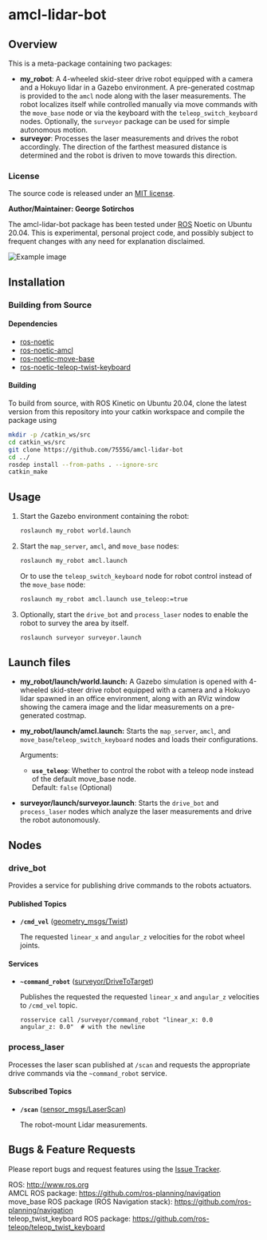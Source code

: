 # amcl-lidar-bot

## Overview

This is a meta-package containing two packages:
* **my_robot**: A 4-wheeled skid-steer drive robot equipped with a camera and a Hokuyo lidar in a Gazebo environment. A pre-generated costmap is provided to the `amcl` node along with the laser measurements. The robot localizes itself while controlled manually via move commands with the `move_base` node or via the keyboard with the `teleop_switch_keyboard` nodes. Optionally, the `surveyor` package can be used for simple autonomous motion.
* **surveyor**: Processes the laser measurements and drives the robot accordingly. The direction of the farthest measured distance is determined and the robot is driven to move towards this direction.

### License

The source code is released under an [MIT license](LICENSE).

**Author/Maintainer: George Sotirchos**

The amcl-lidar-bot package has been tested under [ROS](https://www.ros.org) Noetic on Ubuntu 20.04. This is experimental, personal project code, and possibly subject to frequent changes with any need for explanation disclaimed.

![Example image](media/recording.gif)

## Installation

### Building from Source

#### Dependencies

- [ros-noetic](http://wiki.ros.org)
- [ros-noetic-amcl](http://wiki.ros.org/amcl)
- [ros-noetic-move-base](http://wiki.ros.org/move_base)
- [ros-noetic-teleop-twist-keyboard](http://wiki.ros.org/teleop_twist_keyboard)

#### Building

To build from source, with ROS Kinetic on Ubuntu 20.04, clone the latest version from this repository into your catkin workspace and compile the package using

``` bash
mkdir -p /catkin_ws/src
cd catkin_ws/src
git clone https://github.com/7555G/amcl-lidar-bot
cd ../
rosdep install --from-paths . --ignore-src
catkin_make
```
## Usage

1. Start the Gazebo environment containing the robot:

    ``` bash
    roslaunch my_robot world.launch
    ```

2. Start the `map_server`, `amcl`, and `move_base` nodes:

    ``` bash
    roslaunch my_robot amcl.launch
    ```

    Or to use the `teleop_switch_keyboard` node for robot control instead of the `move_base` node:

    ``` bash
    roslaunch my_robot amcl.launch use_teleop:=true
    ```

3. Optionally, start the `drive_bot` and `process_laser` nodes to enable the robot to survey the area by itself.

    ``` bash
    roslaunch surveyor surveyor.launch
    ```

## Launch files

* **my_robot/launch/world.launch:** A Gazebo simulation is opened with 4-wheeled skid-steer drive robot equipped with a camera and a Hokuyo lidar spawned in an office environment, along with an RViz window showing the camera image and the lidar measurements on a pre-generated costmap.

* **my_robot/launch/amcl.launch:** Starts the `map_server`, `amcl`, and `move_base`/`teleop_switch_keyboard` nodes and loads their configurations.

     Arguments:

     - **`use_teleop`**: Whether to control the robot with a teleop node instead of the default move_base node.<br/>
        Default: `false` (Optional)

* **surveyor/launch/surveyor.launch**: Starts the `drive_bot` and `process_laser` nodes which analyze the laser measurements and drive the robot autonomously.

## Nodes

### drive_bot

Provides a service for publishing drive commands to the robots actuators.

#### Published Topics

* **`/cmd_vel`** ([geometry_msgs/Twist](http://docs.ros.org/en/noetic/api/geometry_msgs/html/msg/Twist.html))

    The requested `linear_x` and `angular_z` velocities for the robot wheel joints.

#### Services

* **`~command_robot`** ([surveyor/DriveToTarget](surveyor/srv/DriveToTarget.srv))

    Publishes the requested the requested `linear_x` and `angular_z` velocities to `/cmd_vel` topic.

    ```
    rosservice call /surveyor/command_robot "linear_x: 0.0
    angular_z: 0.0"  # with the newline
    ```

### process_laser

Processes the laser scan published at `/scan` and requests the appropriate drive commands via the `~command_robot` service.

#### Subscribed Topics

* **`/scan`** ([sensor_msgs/LaserScan](http://docs.ros.org/en/noetic/api/sensor_msgs/html/msg/LaserScan.html))

    The robot-mount Lidar measurements.

## Bugs & Feature Requests

Please report bugs and request features using the [Issue Tracker](https://github.com/7555G/amcl-lidar-bot/issues).

ROS: http://www.ros.org<br/>
AMCL ROS package: https://github.com/ros-planning/navigation<br/>
move_base ROS package (ROS Navigation stack): https://github.com/ros-planning/navigation<br/>
teleop_twist_keyboard ROS package: https://github.com/ros-teleop/teleop_twist_keyboard
